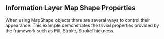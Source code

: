 ## Information Layer Map Shape Properties
When using MapShape objects there are several ways to control their appearance. This example demonstrates the trivial properties provided by the framework such as Fill, Stroke, StrokeThickness.

[//]: <keywords:MapEllipse, MapLayer, Location>